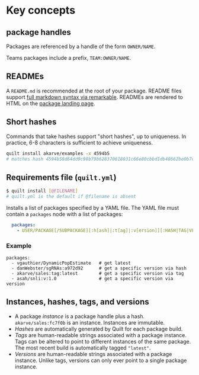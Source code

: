 # Key concepts

## package handles
Packages are referenced by a handle of the form `OWNER/NAME`. 

Teams packages include a prefix, `TEAM:OWNER/NAME`.

## READMEs

A `README.md` is recommended at the root of your package. README files support [full markdown syntax via remarkable](https://jonschlinkert.github.io/remarkable/demo/). READMEs are rendered to HTML on the [package landing page](https://quiltdata.com/package/danWebster/sgRNAs).

## Short hashes
Commands that take hashes support "short hashes", up to uniqueness. In practice, 6-8 characters is sufficient to achieve uniqueness.

```sh
quilt install akarve/examples -x 4594b5
# matches hash 4594b58d64dd9c98b79b628370618031c66e80cbbd1db48662be0b7cac36a74e
```

## Requirements file (`quilt.yml`)
```sh
$ quilt install [@FILENAME]
# quilt.yml is the default if @filename is absent
```

Installs a list of packages specified by a YAML file. The YAML file must contain a `packages` node with a list of packages: 

```yaml
  packages:
    - USER/PACKAGE[/SUBPACKAGE][:h[ash]|:t[ag]|:v[ersion]][:HASH|TAG|VERSION]
```

### Example
  ```
  packages:
    - vgauthier/DynamicPopEstimate   # get latest
    - danWebster/sgRNAs:a972d92      # get a specific version via hash
    - akarve/sales:tag:latest        # get a specific version via tag
    - asah/snli:v:1.0                # get a specific version via version
  ```

## Instances, hashes, tags, and versions
* A package _instance_ is a package handle plus a hash. `akarve/sales:fc7f0b` is an instance. Instances are immutable.
* _Hashes_ are automatically generated by Quilt for each package build.
* _Tags_ are human-readable strings associated with a package instance. Tags can be altered to point to different instances of the same package. The most recent build is automatically tagged `"latest"`.
* _Versions_ are human-readable strings associated with a package instance. Unlike tags, versions can only ever point to a single package instance.
